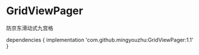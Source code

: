 # GridViewPager
防京东滑动式九宫格


dependencies {
	        implementation 'com.github.mingyouzhu:GridViewPager:1.1'
	}
